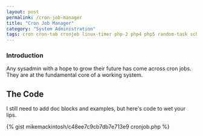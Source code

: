 ```yaml
---
layout: post
permalink: /cron-job-manager
title: "Cron Job Manager"
category: "System Administration"
tags: cron cron-tab cronjob linux-timer php-2 php4 php5 random-task schedule schedule-task zepnik php php-cronjob
---
```


### Introduction

Any sysadmin with a hope to grow their future has come across cron jobs. They are at the fundamental core of a working system. 


## The Code

I still need to add doc blocks and examples, but here's code to wet your lips. 

{% gist mikemackintosh/c48ee7c9cb7db7e713e9 cronjob.php %}